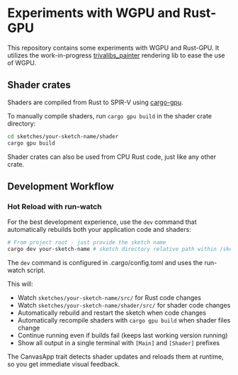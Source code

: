 # Experiments with WGPU and Rust-GPU

This repository contains some experiments with WGPU and Rust-GPU. It utilizes the work-in-progress [trivalibs_painter](https://github.com/trivial-space/trivalibs/tree/main/crates/trivalibs_painter) rendering lib to ease the use of WGPU.

## Shader crates

Shaders are compiled from Rust to SPIR-V using [cargo-gpu](https://github.com/Rust-GPU/cargo-gpu).

To manually compile shaders, run `cargo gpu build` in the shader crate directory:

```bash
cd sketches/your-sketch-name/shader
cargo gpu build
```

Shader crates can also be used from CPU Rust code, just like any other crate.

## Development Workflow

### Hot Reload with run-watch

For the best development experience, use the `dev` command that automatically rebuilds both your application code and shaders:

```bash
# From project root - just provide the sketch name
cargo dev your-sketch-name # sketch directory relative path within /sketches
```

The `dev` command is configured in .cargo/config.toml and uses the run-watch script.

This will:

- Watch `sketches/your-sketch-name/src/` for Rust code changes
- Watch `sketches/your-sketch-name/shader/src/` for shader code changes
- Automatically rebuild and restart the sketch when code changes
- Automatically recompile shaders with `cargo gpu build` when shader files change
- Continue running even if builds fail (keeps last working version running)
- Show all output in a single terminal with `[Main]` and `[Shader]` prefixes

The CanvasApp trait detects shader updates and reloads them at runtime, so you get immediate visual feedback.
